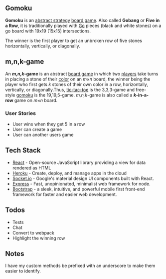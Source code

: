 ## Gomoku



**Gomoku** is an [abstract
strategy](https://en.wikipedia.org/wiki/Abstract_strategy) [board
game](https://en.wikipedia.org/wiki/Board_game). Also called **Gobang** or **Five
in a Row**, it is traditionally played with [Go](https://en.wikipedia.org/wiki/Go_(game)) pieces
(black and white stones) on a go board with 19x19 (15x15) intersections.

The winner is the first
player to get an unbroken row of five stones horizontally, vertically, or
diagonally.


## m,n,k-game

An **_m,n,k_-game** is an
abstract [board game](https://en.wikipedia.org/wiki/Board_game) in
which two [players](https://en.wikipedia.org/wiki/Player_(game)) take
turns in placing a stone of their [color](https://en.wikipedia.org/wiki/Color) on
an _m_×_n_ board, the winner being the player who first
gets _k_ stones of their own color in a row, horizontally,
vertically, or diagonally.Thus, [tic-tac-toe](https://en.wikipedia.org/wiki/Tic-tac-toe) is the 3,3,3-game and
free-style [gomoku](https://en.wikipedia.org/wiki/Gomoku) is the 19,19,5-game. _m,n,k_-game
is also called a **_k_-in-a-row** game on _m_×_n_ board.

### User Stories
- User wins when they get 5 in a row
- User can create a game
- User can another users game

## Tech Stack
* [React](https://facebook.github.io/react/docs/getting-started.html) - Open-source JavaScript library providing a view for data rendered as HTML
* [Heroku](https://devcenter.heroku.com/categories/reference) - Create, deploy, and manage apps in the cloud
* [Socket.io](http://www.material-ui.com/) - Google's material design UI components built with React.
* [Express](http://expressjs.com/) - Fast, unopinionated, minimalist web framework for node.
* [Bootstrap](getbootstrap.com) -  a sleek, intuitive, and powerful mobile first front-end framework for faster and easier web development.

## Todos
- Tests
- Chat
- Convert to webpack
- Highlight the winning row

## Notes

I have my custom methods be prefixed with an underscore to make them easier to identify.
